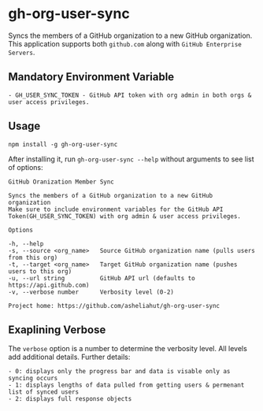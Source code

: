 # gh-org-user-sync

Syncs the members of a GitHub organization to a new GitHub organization. This application supports both `github.com` along with `GitHub Enterprise Servers`.

## Mandatory Environment Variable

    - GH_USER_SYNC_TOKEN - GitHub API token with org admin in both orgs & user access privileges.

## Usage

```shell
npm install -g gh-org-user-sync
```

After installing it, run `gh-org-user-sync --help` without arguments to see list of options:

```console
GitHub Oranization Member Sync

Syncs the members of a GitHub organization to a new GitHub organization
Make sure to include environment variables for the GitHub API
Token(GH_USER_SYNC_TOKEN) with org admin & user access privileges.

Options

-h, --help
-s, --source <org_name>   Source GitHub organization name (pulls users from this org)
-t, --target <org_name>   Target GitHub organization name (pushes users to this org)
-u, --url string          GitHub API url (defaults to https://api.github.com)
-v, --verbose number      Verbosity level (0-2)

Project home: https://github.com/asheliahut/gh-org-user-sync
```

## Exaplining Verbose

The `verbose` option is a number to determine the verbosity level. All levels add additional details. Further details:

    - 0: displays only the progress bar and data is visable only as syncing occurs
    - 1: displays lengths of data pulled from getting users & permenant list of synced users
    - 2: displays full response objects
